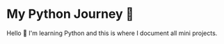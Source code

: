 <h1>My Python Journey 🌱</h1>

<p>Hello 👋 I'm learning Python and this is where I document all mini projects.</p>
